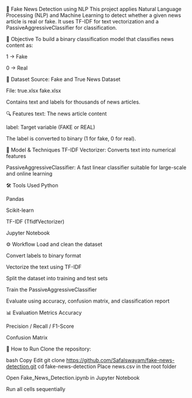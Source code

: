 📰 Fake News Detection using NLP
This project applies Natural Language Processing (NLP) and Machine Learning to detect whether a given news article is real or fake. It uses TF-IDF for text vectorization and a PassiveAggressiveClassifier for classification.

🎯 Objective
To build a binary classification model that classifies news content as:

1 → Fake

0 → Real

📂 Dataset
Source: Fake and True News Dataset

File: true.xlsx
      fake.xlsx

Contains text and labels for thousands of news articles.

🔍 Features
text: The news article content

label: Target variable (FAKE or REAL)

The label is converted to binary (1 for fake, 0 for real).

🧠 Model & Techniques
TF-IDF Vectorizer: Converts text into numerical features

PassiveAggressiveClassifier: A fast linear classifier suitable for large-scale and online learning

🛠️ Tools Used
Python

Pandas

Scikit-learn

TF-IDF (TfidfVectorizer)

Jupyter Notebook

⚙️ Workflow
Load and clean the dataset

Convert labels to binary format

Vectorize the text using TF-IDF

Split the dataset into training and test sets

Train the PassiveAggressiveClassifier

Evaluate using accuracy, confusion matrix, and classification report

📊 Evaluation Metrics
Accuracy

Precision / Recall / F1-Score

Confusion Matrix

🧪 How to Run
Clone the repository:

bash
Copy
Edit
git clone https://github.com/Safalswayam/fake-news-detection.git
cd fake-news-detection
Place news.csv in the root folder

Open Fake_News_Detection.ipynb in Jupyter Notebook

Run all cells sequentially
